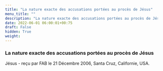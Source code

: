 ```yaml
---
title: "La nature exacte des accusations portées au procès de Jésus"
menu_title: ""
description: "La nature exacte des accusations portées au procès de Jésus"
date: 2022-06-01 06:00:01+00:75
draft: False
hidden: True
weight:
---
```

### La nature exacte des accusations portées au procès de Jésus

Jésus - reçu par FAB le 21 Décembre 2006, Santa Cruz, Californie, USA.




